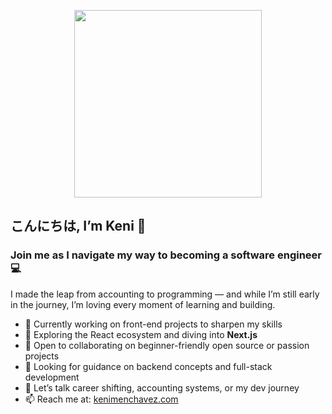 <p align="center">
  <img src="https://media.giphy.com/media/jUwpNzg9IcyrK/giphy.gif" width="300"/>
</p>

## こんにちは, I’m Keni 👋  
### Join me as I navigate my way to becoming a software engineer 💻

I made the leap from accounting to programming — and while I’m still early in the journey, I’m loving every moment of learning and building.

- 🔭 Currently working on front-end projects to sharpen my skills  
- 🌱 Exploring the React ecosystem and diving into **Next.js**  
- 👯 Open to collaborating on beginner-friendly open source or passion projects  
- 🤔 Looking for guidance on backend concepts and full-stack development  
- 💬 Let’s talk career shifting, accounting systems, or my dev journey  
- 📫 Reach me at: [kenimenchavez.com](https://www.kenimenchavez.com)
